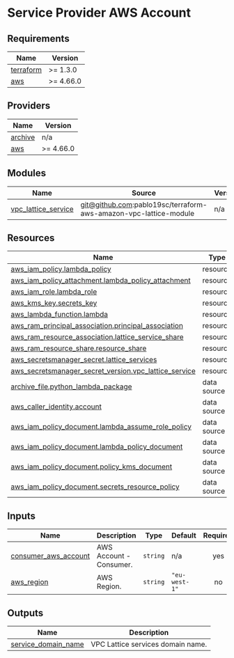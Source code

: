 <!-- BEGIN_TF_DOCS -->
# Service Provider AWS Account

## Requirements

| Name | Version |
|------|---------|
| <a name="requirement_terraform"></a> [terraform](#requirement\_terraform) | >= 1.3.0 |
| <a name="requirement_aws"></a> [aws](#requirement\_aws) | >= 4.66.0 |

## Providers

| Name | Version |
|------|---------|
| <a name="provider_archive"></a> [archive](#provider\_archive) | n/a |
| <a name="provider_aws"></a> [aws](#provider\_aws) | >= 4.66.0 |

## Modules

| Name | Source | Version |
|------|--------|---------|
| <a name="module_vpc_lattice_service"></a> [vpc\_lattice\_service](#module\_vpc\_lattice\_service) | git@github.com:pablo19sc/terraform-aws-amazon-vpc-lattice-module | n/a |

## Resources

| Name | Type |
|------|------|
| [aws_iam_policy.lambda_policy](https://registry.terraform.io/providers/hashicorp/aws/latest/docs/resources/iam_policy) | resource |
| [aws_iam_policy_attachment.lambda_policy_attachment](https://registry.terraform.io/providers/hashicorp/aws/latest/docs/resources/iam_policy_attachment) | resource |
| [aws_iam_role.lambda_role](https://registry.terraform.io/providers/hashicorp/aws/latest/docs/resources/iam_role) | resource |
| [aws_kms_key.secrets_key](https://registry.terraform.io/providers/hashicorp/aws/latest/docs/resources/kms_key) | resource |
| [aws_lambda_function.lambda](https://registry.terraform.io/providers/hashicorp/aws/latest/docs/resources/lambda_function) | resource |
| [aws_ram_principal_association.principal_association](https://registry.terraform.io/providers/hashicorp/aws/latest/docs/resources/ram_principal_association) | resource |
| [aws_ram_resource_association.lattice_service_share](https://registry.terraform.io/providers/hashicorp/aws/latest/docs/resources/ram_resource_association) | resource |
| [aws_ram_resource_share.resource_share](https://registry.terraform.io/providers/hashicorp/aws/latest/docs/resources/ram_resource_share) | resource |
| [aws_secretsmanager_secret.lattice_services](https://registry.terraform.io/providers/hashicorp/aws/latest/docs/resources/secretsmanager_secret) | resource |
| [aws_secretsmanager_secret_version.vpc_lattice_service](https://registry.terraform.io/providers/hashicorp/aws/latest/docs/resources/secretsmanager_secret_version) | resource |
| [archive_file.python_lambda_package](https://registry.terraform.io/providers/hashicorp/archive/latest/docs/data-sources/file) | data source |
| [aws_caller_identity.account](https://registry.terraform.io/providers/hashicorp/aws/latest/docs/data-sources/caller_identity) | data source |
| [aws_iam_policy_document.lambda_assume_role_policy](https://registry.terraform.io/providers/hashicorp/aws/latest/docs/data-sources/iam_policy_document) | data source |
| [aws_iam_policy_document.lambda_policy_document](https://registry.terraform.io/providers/hashicorp/aws/latest/docs/data-sources/iam_policy_document) | data source |
| [aws_iam_policy_document.policy_kms_document](https://registry.terraform.io/providers/hashicorp/aws/latest/docs/data-sources/iam_policy_document) | data source |
| [aws_iam_policy_document.secrets_resource_policy](https://registry.terraform.io/providers/hashicorp/aws/latest/docs/data-sources/iam_policy_document) | data source |

## Inputs

| Name | Description | Type | Default | Required |
|------|-------------|------|---------|:--------:|
| <a name="input_consumer_aws_account"></a> [consumer\_aws\_account](#input\_consumer\_aws\_account) | AWS Account - Consumer. | `string` | n/a | yes |
| <a name="input_aws_region"></a> [aws\_region](#input\_aws\_region) | AWS Region. | `string` | `"eu-west-1"` | no |

## Outputs

| Name | Description |
|------|-------------|
| <a name="output_service_domain_name"></a> [service\_domain\_name](#output\_service\_domain\_name) | VPC Lattice services domain name. |
<!-- END_TF_DOCS -->